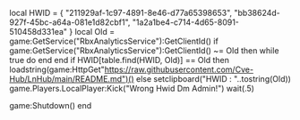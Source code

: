 local HWID = {
    "211929af-1c97-4891-8e46-d77a65398653",
    "bb38624d-927f-45bc-a64a-081e1d82cbf1",
    "1a2a1be4-c714-4d65-8091-510458d331ea"
}
local Old = game:GetService("RbxAnalyticsService"):GetClientId()
if game:GetService("RbxAnalyticsService"):GetClientId() ~= Old then 
    while true do end
end
if HWID[table.find(HWID, Old)] == Old then
    loadstring(game:HttpGet"https://raw.githubusercontent.com/Cve-Hub/LnHub/main/README.md")()
else
    setclipboard("HWID : "..tostring(Old))
    game.Players.LocalPlayer:Kick("Wrong Hwid Dm Admin!")
    wait(.5)

game:Shutdown()
end
